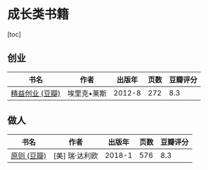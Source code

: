 # 成长类书籍

[toc]

## 创业

| 书名                                                         | 作者        | 出版年 | 页数 | 豆瓣评分 |
| ------------------------------------------------------------ | ----------- | ------ | ---- | -------- |
| [精益创业 (豆瓣)](https://book.douban.com/subject/10945606/) | 埃里克•莱斯 | 2012-8 | 272  | 8.3      |



## 做人



| 书名                                                     | 作者           | 出版年 | 页数 | 豆瓣评分 |
| -------------------------------------------------------- | -------------- | ------ | ---- | -------- |
| [原则 (豆瓣)](https://book.douban.com/subject/27608239/) | [美] 瑞·达利欧 | 2018-1 | 576  | 8.3      |

